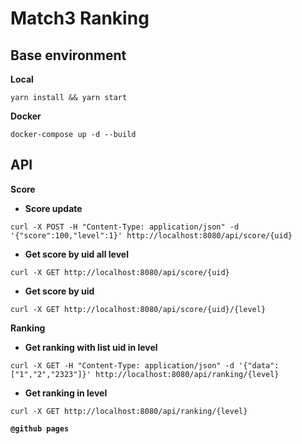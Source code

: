 # __Match3 Ranking__

## __Base environment__

__Local__

```shell
yarn install && yarn start
```

__Docker__

```shell
docker-compose up -d --build
```

## __API__

__Score__

- __Score update__

```shell 
curl -X POST -H "Content-Type: application/json" -d '{"score":100,"level":1}' http://localhost:8080/api/score/{uid}
```

- __Get score by uid all level__

```shell 
curl -X GET http://localhost:8080/api/score/{uid}
```

- __Get score by uid__

```shell 
curl -X GET http://localhost:8080/api/score/{uid}/{level}
```

__Ranking__

- __Get ranking with list uid in level__

```shell 
curl -X GET -H "Content-Type: application/json" -d '{"data":["1","2","2323"]}' http://localhost:8080/api/ranking/{level}
```

- __Get ranking in level__

```shell 
curl -X GET http://localhost:8080/api/ranking/{level}
```

__`@github pages`__